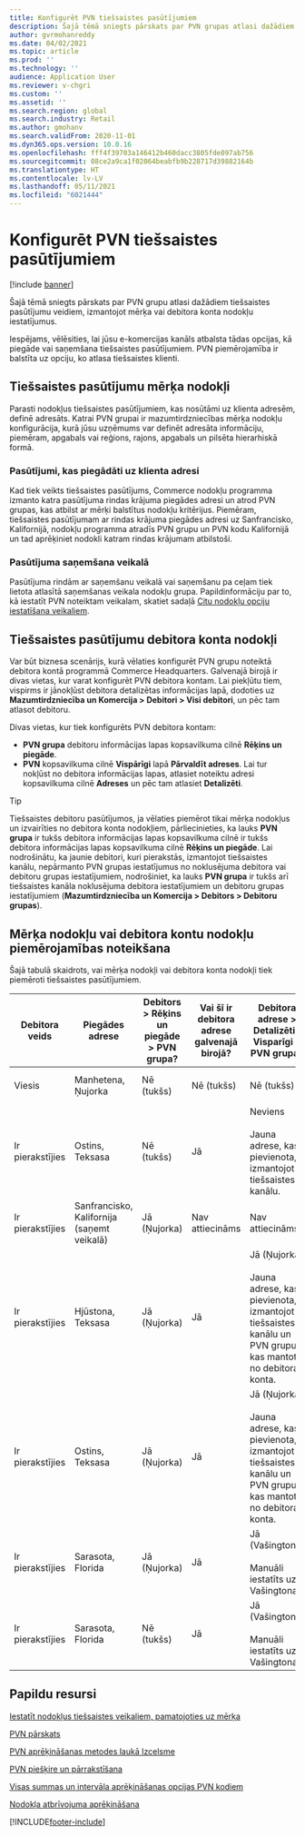 ```yaml
---
title: Konfigurēt PVN tiešsaistes pasūtījumiem
description: Šajā tēmā sniegts pārskats par PVN grupas atlasi dažādiem tiešsaistes pasūtījumu veidiem risinājumā Dynamics 365 Commerce.
author: gvrmohanreddy
ms.date: 04/02/2021
ms.topic: article
ms.prod: ''
ms.technology: ''
audience: Application User
ms.reviewer: v-chgri
ms.custom: ''
ms.assetid: ''
ms.search.region: global
ms.search.industry: Retail
ms.author: gmohanv
ms.search.validFrom: 2020-11-01
ms.dyn365.ops.version: 10.0.16
ms.openlocfilehash: fff4f39703a146412b460dacc3805fde097ab756
ms.sourcegitcommit: 08ce2a9ca1f02064beabfb9b228717d39882164b
ms.translationtype: HT
ms.contentlocale: lv-LV
ms.lasthandoff: 05/11/2021
ms.locfileid: "6021444"
---
```

# <a name="configure-sales-tax-for-online-orders"></a>Konfigurēt PVN tiešsaistes pasūtījumiem

[!include [banner](includes/banner.md)]

Šajā tēmā sniegts pārskats par PVN grupu atlasi dažādiem tiešsaistes pasūtījumu veidiem, izmantojot mērķa vai debitora konta nodokļu iestatījumus. 

Iespējams, vēlēsities, lai jūsu e-komercijas kanāls atbalsta tādas opcijas, kā piegāde vai saņemšana tiešsaistes pasūtījumiem. PVN piemērojamība ir balstīta uz opciju, ko atlasa tiešsaistes klienti. 

## <a name="destination-based-taxes-for-online-orders"></a>Tiešsaistes pasūtījumu mērķa nodokļi

Parasti nodokļus tiešsaistes pasūtījumiem, kas nosūtāmi uz klienta adresēm, definē adresāts. Katrai PVN grupai ir mazumtirdzniecības mērķa nodokļu konfigurācija, kurā jūsu uzņēmums var definēt adresāta informāciju, piemēram, apgabals vai reģions, rajons, apgabals un pilsēta hierarhiskā formā.

### <a name="orders-delivered-to-customer-address"></a>Pasūtījumi, kas piegādāti uz klienta adresi

Kad tiek veikts tiešsaistes pasūtījums, Commerce nodokļu programma izmanto katra pasūtījuma rindas krājuma piegādes adresi un atrod PVN grupas, kas atbilst ar mērķi balstītus nodokļu kritērijus. Piemēram, tiešsaistes pasūtījumam ar rindas krājuma piegādes adresi uz Sanfrancisko, Kalifornijā, nodokļu programma atradīs PVN grupu un PVN kodu Kalifornijā un tad aprēķiniet nodokli katram rindas krājumam atbilstoši.

### <a name="order-pick-up-in-store"></a>Pasūtījuma saņemšana veikalā

Pasūtījuma rindām ar saņemšanu veikalā vai saņemšanu pa ceļam tiek lietota atlasītā saņemšanas veikala nodokļu grupa. Papildinformāciju par to, kā iestatīt PVN noteiktam veikalam, skatiet sadaļā [Citu nodokļu opciju iestatīšana veikaliem](/dynamicsax-2012/appuser-itpro/set-other-tax-options-for-stores).

## <a name="customer-account-based-taxes-for-online-orders"></a>Tiešsaistes pasūtījumu debitora konta nodokļi

Var būt biznesa scenārijs, kurā vēlaties konfigurēt PVN grupu noteiktā debitora kontā programmā Commerce Headquarters. Galvenajā birojā ir divas vietas, kur varat konfigurēt PVN debitora kontam. Lai piekļūtu tiem, vispirms ir jānokļūst debitora detalizētas informācijas lapā, dodoties uz **Mazumtirdzniecība un Komercija \> Debitori \> Visi debitori**, un pēc tam atlasot debitoru.

Divas vietas, kur tiek konfigurēts PVN debitora kontam:

- **PVN grupa** debitoru informācijas lapas kopsavilkuma cilnē **Rēķins un piegāde**. 
- **PVN** kopsavilkuma cilnē **Vispārīgi** lapā **Pārvaldīt adreses**. Lai tur nokļūst no debitora informācijas lapas, atlasiet noteiktu adresi kopsavilkuma cilnē **Adreses** un pēc tam atlasiet **Detalizēti**.

> [!TIP]
> Tiešsaistes debitoru pasūtījumos, ja vēlaties piemērot tikai mērķa nodokļus un izvairīties no debitora konta nodokļiem, pārliecinieties, ka lauks **PVN grupa** ir tukšs debitora informācijas lapas kopsavilkuma cilnē ir tukšs debitora informācijas lapas kopsavilkuma cilnē **Rēķins un piegāde**. Lai nodrošinātu, ka jaunie debitori, kuri pierakstās, izmantojot tiešsaistes kanālu, nepārmanto PVN grupas iestatījumus no noklusējuma debitora vai debitoru grupas iestatījumiem, nodrošiniet, ka lauks **PVN grupa** ir tukšs arī tiešsaistes kanāla noklusējuma debitora iestatījumiem un debitoru grupas iestatījumiem (**Mazumtirdzniecība un Komercija \> Debitors \> Debitoru grupas**).

## <a name="determine-destination-based-tax-or-customer-account-based-tax-applicability"></a>Mērķa nodokļu vai debitora kontu nodokļu piemērojamības noteikšana 

Šajā tabulā skaidrots, vai mērķa nodokļi vai debitora konta nodokļi tiek piemēroti tiešsaistes pasūtījumiem. 

| Debitora veids | Piegādes adrese                   | Debitors > Rēķins un piegāde > PVN grupa? | Vai šī ir debitora adrese galvenajā birojā? | Debitora adrese > Detalizēti> Visparīgi > PVN grupa?                                              | Lietotā PVN grupa      |
|---------------|------------------------------------|-----------------------------------------------------|-----------------------------------|--------------------------------------------------------------------------------------------------------|------------------------------|
| Viesis         | Manhetena, Ņujorka                      | Nē (tukšs)                                                | Nē (tukšs)                              | Nē (tukšs)                                                                                                   | Ņujorka (mērķa nodokļi) |
| Ir pierakstījies     | Ostins, Teksasa                          | Nē (tukšs)                                             | Jā                               | Neviens<br/><br/>Jauna adrese, kas pievienota, izmantojot tiešsaistes kanālu.                                                            | Teksasa (mērķa nodokļi) |
| Ir pierakstījies     | Sanfrancisko, Kalifornija (saņemt veikalā) | Jā (Ņujorka)                                            | Nav attiecināms                              | Nav attiecināms                                                                                                    | Kalifornija (mērķa nodokļi) |
| Ir pierakstījies     | Hjūstona, Teksasa                         | Jā (Ņujorka)                                            | Jā                               | Jā (Ņujorka)<br/><br/>Jauna adrese, kas pievienota, izmantojot tiešsaistes kanālu un PVN grupu, kas mantota no debitora konta. | Ņujorka (debitora konta nodokļi)  |
| Ir pierakstījies     | Ostins, Teksasa                          | Jā (Ņujorka)                                            | Jā                               | Jā (Ņujorka)<br/><br/>Jauna adrese, kas pievienota, izmantojot tiešsaistes kanālu un PVN grupu, kas mantota no debitora konta. | Ņujorka (debitora konta nodokļi)  |
| Ir pierakstījies     | Sarasota, Florida                       | Jā (Ņujorka)                                            | Jā                               | Jā (Vašingtona)<br/><br/>Manuāli iestatīts uz Vašingtona.                                                                          | Vašingtona (debitora konta nodokļi)  |
| Ir pierakstījies     | Sarasota, Florida                       | Nē (tukšs)                                                | Jā                               | Jā (Vašingtona)<br/><br/>Manuāli iestatīts uz Vašingtona.                                                                          | Vašingtona (debitora konta nodokļi)  |

## <a name="additional-resources"></a>Papildu resursi

[Iestatīt nodokļus tiešsaistes veikaliem, pamatojoties uz mērķa](/dynamicsax-2012/appuser-itpro/set-up-taxes-for-online-stores-based-on-destination)

[PVN pārskats](../finance/general-ledger/indirect-taxes-overview.md?toc=%2fdynamics365%2fcommerce%2ftoc.json) 

[PVN aprēķināšanas metodes laukā Izcelsme](../finance/general-ledger/sales-tax-calculation-methods-origin-field.md?toc=%2fdynamics365%2fcommerce%2ftoc.json) 

[PVN piešķire un pārrakstīšana](../supply-chain/procurement/tasks/sales-tax-assignment-overrides.md?toc=%2fdynamics365%2fcommerce%2ftoc.json) 

[Visas summas un intervāla aprēķināšanas opcijas PVN kodiem](../finance/general-ledger/whole-amount-interval-options-sales-tax-codes.md?toc=%2fdynamics365%2fcommerce%2ftoc.json) 

[Nodokļa atbrīvojuma aprēķināšana](tax-exempt-price-inclusive.md) 



[!INCLUDE[footer-include](../includes/footer-banner.md)]